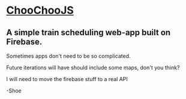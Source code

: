 # [ChooChooJS](https://shoescodefor.github.io/ChooChooJS/)

## A simple train scheduling web-app built on Firebase.  

Sometimes apps don't need to be so complicated. 

Future iterations will have should include some maps, don't you think?

I will need to move the firebase stuff to a real API

-Shoe
